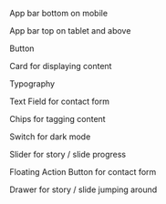 App bar bottom on mobile

App bar top on tablet and above

Button

Card for displaying content

Typography

Text Field for contact form

Chips for tagging content

Switch for dark mode

Slider for story / slide progress

Floating Action Button for contact form

Drawer for story / slide jumping around
